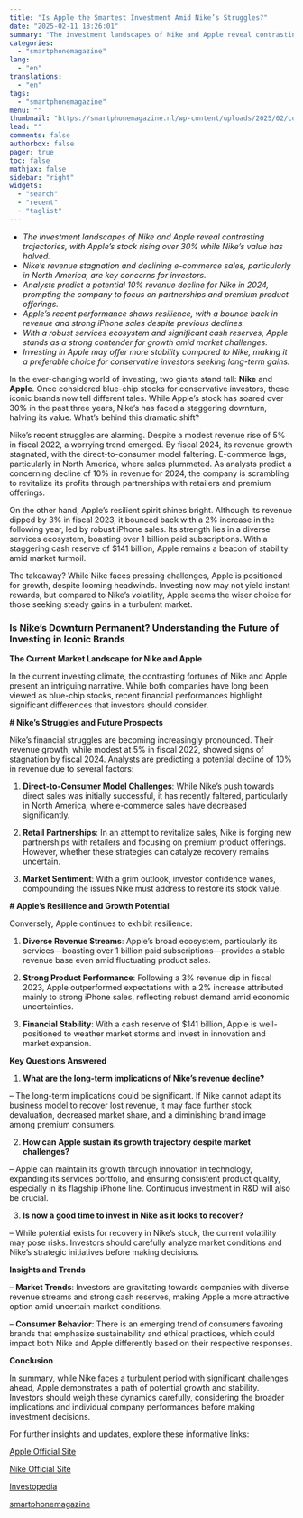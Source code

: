 ```yaml
---
title: "Is Apple the Smartest Investment Amid Nike’s Struggles?"
date: "2025-02-11 18:26:01"
summary: "The investment landscapes of Nike and Apple reveal contrasting trajectories, with Apple’s stock rising over 30% while Nike’s value has halved.Nike’s revenue stagnation and declining e-commerce sales, particularly in North America, are key concerns for investors.Analysts predict a potential 10% revenue decline for Nike in 2024, prompting the company to..."
categories:
  - "smartphonemagazine"
lang:
  - "en"
translations:
  - "en"
tags:
  - "smartphonemagazine"
menu: ""
thumbnail: "https://smartphonemagazine.nl/wp-content/uploads/2025/02/compressed_img-IUdBkmu0dv0x9W4IasstHZVs-480x384.png"
lead: ""
comments: false
authorbox: false
pager: true
toc: false
mathjax: false
sidebar: "right"
widgets:
  - "search"
  - "recent"
  - "taglist"
---
```


* *The investment landscapes of Nike and Apple reveal contrasting trajectories, with Apple’s stock rising over 30% while Nike’s value has halved.*
* *Nike’s revenue stagnation and declining e-commerce sales, particularly in North America, are key concerns for investors.*
* *Analysts predict a potential 10% revenue decline for Nike in 2024, prompting the company to focus on partnerships and premium product offerings.*
* *Apple’s recent performance shows resilience, with a bounce back in revenue and strong iPhone sales despite previous declines.*
* *With a robust services ecosystem and significant cash reserves, Apple stands as a strong contender for growth amid market challenges.*
* *Investing in Apple may offer more stability compared to Nike, making it a preferable choice for conservative investors seeking long-term gains.*

In the ever-changing world of investing, two giants stand tall: **Nike** and **Apple**. Once considered blue-chip stocks for conservative investors, these iconic brands now tell different tales. While Apple’s stock has soared over 30% in the past three years, Nike’s has faced a staggering downturn, halving its value. What’s behind this dramatic shift?

Nike’s recent struggles are alarming. Despite a modest revenue rise of 5% in fiscal 2022, a worrying trend emerged. By fiscal 2024, its revenue growth stagnated, with the direct-to-consumer model faltering. E-commerce lags, particularly in North America, where sales plummeted. As analysts predict a concerning decline of 10% in revenue for 2024, the company is scrambling to revitalize its profits through partnerships with retailers and premium offerings.

On the other hand, Apple’s resilient spirit shines bright. Although its revenue dipped by 3% in fiscal 2023, it bounced back with a 2% increase in the following year, led by robust iPhone sales. Its strength lies in a diverse services ecosystem, boasting over 1 billion paid subscriptions. With a staggering cash reserve of $141 billion, Apple remains a beacon of stability amid market turmoil.

The takeaway? While Nike faces pressing challenges, Apple is positioned for growth, despite looming headwinds. Investing now may not yield instant rewards, but compared to Nike’s volatility, Apple seems the wiser choice for those seeking steady gains in a turbulent market.

### Is Nike’s Downturn Permanent? Understanding the Future of Investing in Iconic Brands

**The Current Market Landscape for Nike and Apple**

In the current investing climate, the contrasting fortunes of Nike and Apple present an intriguing narrative. While both companies have long been viewed as blue-chip stocks, recent financial performances highlight significant differences that investors should consider.

**# Nike’s Struggles and Future Prospects**

Nike’s financial struggles are becoming increasingly pronounced. Their revenue growth, while modest at 5% in fiscal 2022, showed signs of stagnation by fiscal 2024. Analysts are predicting a potential decline of 10% in revenue due to several factors:

1. **Direct-to-Consumer Model Challenges**: While Nike’s push towards direct sales was initially successful, it has recently faltered, particularly in North America, where e-commerce sales have decreased significantly.

2. **Retail Partnerships**: In an attempt to revitalize sales, Nike is forging new partnerships with retailers and focusing on premium product offerings. However, whether these strategies can catalyze recovery remains uncertain.

3. **Market Sentiment**: With a grim outlook, investor confidence wanes, compounding the issues Nike must address to restore its stock value.

**# Apple’s Resilience and Growth Potential**

Conversely, Apple continues to exhibit resilience:

1. **Diverse Revenue Streams**: Apple’s broad ecosystem, particularly its services—boasting over 1 billion paid subscriptions—provides a stable revenue base even amid fluctuating product sales.

2. **Strong Product Performance**: Following a 3% revenue dip in fiscal 2023, Apple outperformed expectations with a 2% increase attributed mainly to strong iPhone sales, reflecting robust demand amid economic uncertainties.

3. **Financial Stability**: With a cash reserve of $141 billion, Apple is well-positioned to weather market storms and invest in innovation and market expansion.

**Key Questions Answered**

1. **What are the long-term implications of Nike’s revenue decline?**  

– The long-term implications could be significant. If Nike cannot adapt its business model to recover lost revenue, it may face further stock devaluation, decreased market share, and a diminishing brand image among premium consumers.

2. **How can Apple sustain its growth trajectory despite market challenges?**  

– Apple can maintain its growth through innovation in technology, expanding its services portfolio, and ensuring consistent product quality, especially in its flagship iPhone line. Continuous investment in R&D will also be crucial.

3. **Is now a good time to invest in Nike as it looks to recover?**  

– While potential exists for recovery in Nike’s stock, the current volatility may pose risks. Investors should carefully analyze market conditions and Nike’s strategic initiatives before making decisions.

**Insights and Trends**

– **Market Trends**: Investors are gravitating towards companies with diverse revenue streams and strong cash reserves, making Apple a more attractive option amid uncertain market conditions.  

– **Consumer Behavior**: There is an emerging trend of consumers favoring brands that emphasize sustainability and ethical practices, which could impact both Nike and Apple differently based on their respective responses.

**Conclusion**

In summary, while Nike faces a turbulent period with significant challenges ahead, Apple demonstrates a path of potential growth and stability. Investors should weigh these dynamics carefully, considering the broader implications and individual company performances before making investment decisions.

For further insights and updates, explore these informative links:  

[Apple Official Site](https://www.apple.com)  

[Nike Official Site](https://www.nike.com)  

[Investopedia](https://www.investopedia.com)

[smartphonemagazine](https://smartphonemagazine.nl/en/2025/02/11/is-apple-the-smartest-investment-amid-nikes-struggles/)
